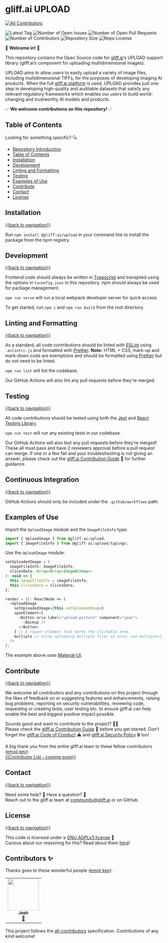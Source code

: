 # gliff.ai UPLOAD
<!-- ALL-CONTRIBUTORS-BADGE:START - Do not remove or modify this section -->
[![All Contributors](https://img.shields.io/badge/all_contributors-1-orange.svg?style=flat-square)](#contributors-)
<!-- ALL-CONTRIBUTORS-BADGE:END -->

![Latest Tag](https://img.shields.io/github/v/tag/gliff-ai/upload?&label=latest_tag&style=flat-square&color=f2f2f2) ![Number of Open Issues](https://img.shields.io/github/issues/gliff-ai/upload?style=flat-square&color=yellow) ![Number of Open Pull Requests](https://img.shields.io/github/issues-pr/gliff-ai/upload?style=flat-square&color=yellow) ![Number of Contributors](https://img.shields.io/github/contributors/gliff-ai/upload?style=flat-square&color=yellow) ![Repository Size](https://img.shields.io/github/repo-size/gliff-ai/upload?style=flat-square&color=red) ![Repo License](https://img.shields.io/github/license/gliff-ai/upload?color=0078FF&style=flat-square)

👋 **Welcome in!** 👋

This repository contains the Open Source code for [gliff.ai](https://gliff.ai)’s UPLOAD support library (gliff.ai’s component for uploading multidimensional images). 

UPLOAD aims to allow users to easily upload a variety of image files, including multidimensional TIFFs, for the purposes of developing imaging AI products. When the full [gliff.ai platform](https://gliff.ai/software/) is used, UPLOAD provides just one step in developing high-quality and auditable datasets that satisfy any relevant regulatory frameworks which enables our users to build world-changing and trustworthy AI models and products. 

✅ **We welcome contributions on this repository!** ✅

## Table of Contents

Looking for something specific? 🔍

- [Repository Introduction](#gliffai-upload)
- [Table of Contents](#table-of-contents)
- [Installation](#installation)
- [Development](#development)
- [Linting and Formatting](#linting-and-formatting)
- [Testing](#testing)
- [Examples of Use](#examples-of-use)
- [Contribute](#contribute)
- [Contact](#contact)
- [License](#license)

## Installation

[{{back to navigation}}](#table-of-contents)

Run `npm install @gliff-ai/upload` in your command line to install the package from the npm registry.

## Development

[{{back to navigation}}](#table-of-contents)

Frontend code should always be written in [Typescript](https://www.typescriptlang.org/) and transpiled using the options in `tsconfig.json` in this repository. npm should always be used for package management.

`npm run serve` will run a local webpack developer server for quick access.

To get started, run `npm i` and `npm run build` from the root directory.

## Linting and Formatting

[{{back to navigation}}](#table-of-contents)

As a standard, all code contributions should be linted with [ESLint](https://eslint.org/) using `.eslintrc.js` and formatted with [Prettier](https://prettier.io/). **Note:** HTML + CSS, mark-up and mark-down code are exemptions and should be formatted using [Prettier](https://prettier.io/) but do not need to be linted.

`npm run lint` will lint the codebase.

Our GitHub Actions will also lint any pull requests before they're merged.

## Testing

[{{back to navigation}}](#table-of-contents)

All code contributions should be tested using both the [Jest](https://jestjs.io/) and [React Testing Library](https://testing-library.com/docs/react-testing-library/intro/).

`npm run test` will run any existing tests in our codebase.

Our GitHub Actions will also test any pull requests before they're merged! These all must pass and have 2 reviewers approval before a pull request can merge. If one or a few fail and your troubleshooting is not giving an answer, please check out the [gliff.ai Contribution Guide](https://github.com/gliff-ai/.github/blob/main/CONTRIBUTING.md) 👋 for further guidance.

## Continuous Integration

[{{back to navigation}}](#table-of-contents)

GitHub Actions should only be included under the `.github/workflows` path.

## Examples of Use

Import the `UploadImage` module and the `ImageFileInfo` type:

```javascript
import { UploadImage } from @gliff-ai/upload;
import { ImageFileInfo } from @gliff-ai/upload/typings;
```

Use the `UploadImage` module:

```javascript
setUploadedImage = (
  imageFileInfo: ImageFileInfo,
  slicesData: Array<Array<ImageBitmap>>
): void => {
  this.imageFileInfo = imageFileInfo;
  this.slicesData = slicesData;
};

render = (): ReactNode => (
  <UploadImage
    setUploadedImage={this.setUploadedImage}
    spanElement={
      <Button aria-label="upload-picture" component="span">
        <Backup />
      </Button>
    } // A <span> element that marks the clickable area.
    multiple // allow uploading multiple files at once; use multiple={false} to disallow
  />
);
```

The example above uses [Material-UI](https://material-ui.com/).

## Contribute

[{{back to navigation}}](#table-of-contents)

We welcome all contributors and any contributions on this project through the likes of feedback on or suggesting features and enhancements, raising bug problems, reporting on security vulnerabilities, reviewing code, requesting or creating tests, user testing etc. to ensure gliff.ai can help enable the best and biggest positive impact possible. 

Sounds good and want to contribute to the project? 🧑‍💻 \
Please check the [gliff.ai Contribution Guide]((https://github.com/gliff-ai/.github/blob/main/CONTRIBUTING.md)) 👋 before you get started. Don’t forget the [gliff.ai Code of Conduct]((https://github.com/gliff-ai/.github/blob/main/CODE_OF_CONDUCT.md)) ⚠️ and  [gliff.ai Security Policy]((https://github.com/gliff-ai/.github/blob/main/SECURITY.md)) 🔒 too!

A big thank you from the entire gliff.ai team to these fellow contributors ([emoji key](https://allcontributors.org/docs/en/emoji-key)): \
[{{Contributor List - _coming soon_}}](https://github.com/all-contributors/all-contributors)

## Contact

[{{back to navigation}}](#table-of-contents)

Need some help? 🤔 Have a question? 🧠 \
Reach out to the gliff.ai team at [community@gliff.ai](mailto:community@gliff.ai?subject=[GitHub]) or on GitHub.

## License

[{{back to navigation}}](#table-of-contents)

This code is licensed under a [GNU AGPLv3 license](https://github.com/gliff-ai/upload/blob/main/LICENSE) 📝 \
Curious about our reasoning for this? Read about them [here](https://gliff.ai/articles/open-source-license-gnu-agplv3/)!

## Contributors ✨

Thanks goes to these wonderful people ([emoji key](https://allcontributors.org/docs/en/emoji-key)):

<!-- ALL-CONTRIBUTORS-LIST:START - Do not remove or modify this section -->
<!-- prettier-ignore-start -->
<!-- markdownlint-disable -->
<table>
  <tr>
    <td align="center"><a href="https://linktr.ee/joshuajames_smith"><img src="https://avatars.githubusercontent.com/u/83074763?v=4?s=100" width="100px;" alt=""/><br /><sub><b>Josh</b></sub></a><br /><a href="https://github.com/gliff-ai/upload/commits?author=joshuajames-smith" title="Documentation">📖</a></td>
  </tr>
</table>

<!-- markdownlint-restore -->
<!-- prettier-ignore-end -->

<!-- ALL-CONTRIBUTORS-LIST:END -->

This project follows the [all-contributors](https://github.com/all-contributors/all-contributors) specification. Contributions of any kind welcome!